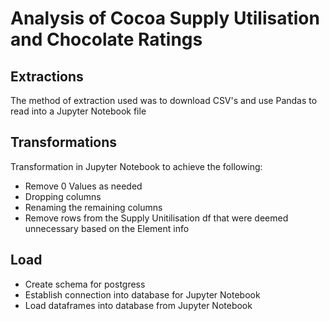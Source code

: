 # Analysis of Cocoa Supply Utilisation and Chocolate Ratings
## Extractions
The method of extraction used was to download CSV's and use Pandas to read into a Jupyter Notebook file

## Transformations
Transformation in Jupyter Notebook to achieve the following:
- Remove 0 Values as needed
- Dropping columns
- Renaming the remaining columns
- Remove rows from the Supply Unitilisation df that were deemed unnecessary based on the Element info

## Load
- Create schema for postgress 
- Establish connection into database for Jupyter Notebook
- Load dataframes into database from Jupyter Notebook
